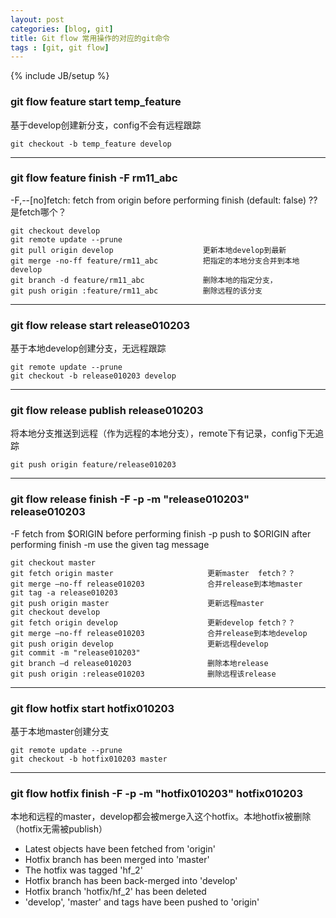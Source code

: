 ```yaml
---
layout: post
categories: [blog, git]
title: Git flow 常用操作的对应的git命令
tags : [git, git flow]
---
```

{% include JB/setup %}

### git flow feature start temp_feature
 
基于develop创建新分支，config不会有远程跟踪

    git checkout -b temp_feature develop

---

###  git flow feature finish -F rm11_abc

-F,--[no]fetch:  fetch from origin before performing finish (default: false)  ??是fetch哪个？

    git checkout develop
    git remote update --prune
    git pull origin develop                    更新本地develop到最新
    git merge -no-ff feature/rm11_abc          把指定的本地分支合并到本地develop
    git branch -d feature/rm11_abc             删除本地的指定分支，
    git push origin :feature/rm11_abc          删除远程的该分支

---

### git flow release start release010203

基于本地develop创建分支，无远程跟踪

    git remote update --prune
    git checkout -b release010203 develop

---

### git flow release publish release010203

将本地分支推送到远程（作为远程的本地分支），remote下有记录，config下无追踪

    git push origin feature/release010203

---

### git flow release finish -F -p -m "release010203" release010203

-F fetch from $ORIGIN before performing finish
-p push to $ORIGIN after performing finish
-m use the given tag message

    git checkout master
    git fetch origin master                     更新master  fetch？？
    git merge –no-ff release010203              合并release到本地master
    git tag -a release010203
    git push origin master                      更新远程master
    git checkout develop
    git fetch origin develop                    更新develop fetch？？
    git merge –no-ff release010203              合并release到本地develop
    git push origin develop                     更新远程develop
    git commit -m "release010203"
    git branch –d release010203                 删除本地release
    git push origin :release010203              删除远程该release

---

### git flow hotfix start hotfix010203

基于本地master创建分支

    git remote update --prune
    git checkout -b hotfix010203 master

---

### git flow hotfix finish -F -p -m "hotfix010203" hotfix010203

本地和远程的master，develop都会被merge入这个hotfix。本地hotfix被删除（hotfix无需被publish）

- Latest objects have been fetched from 'origin'
- Hotfix branch has been merged into 'master'
- The hotfix was tagged 'hf_2'
- Hotfix branch has been back-merged into 'develop'
- Hotfix branch 'hotfix/hf_2' has been deleted
- 'develop', 'master' and tags have been pushed to 'origin'



